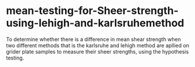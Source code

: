 # mean-testing-for-Sheer-strength-using-lehigh-and-karlsruhemethod
To determine whether there is a difference in mean shear strength when two different methods that is the karlsruhe and lehigh method are apllied on grider plate samples to measure their sheer strengths, using the hypothesis testing.
